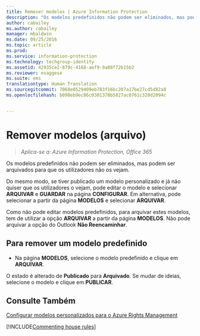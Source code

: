 ```yaml
---
title: Remover modelos | Azure Information Protection
description: "Os modelos predefinidos não podem ser eliminados, mas podem ser arquivados para que os utilizadores não os vejam."
author: cabailey
ms.author: cabailey
manager: mbaldwin
ms.date: 09/25/2016
ms.topic: article
ms.prod: 
ms.service: information-protection
ms.technology: techgroup-identity
ms.assetid: 42935ce2-879c-4168-aef9-9a88f72b15b2
ms.reviewer: esaggese
ms.suite: ems
translationtype: Human Translation
ms.sourcegitcommit: 7068e0529409eb783f16bc207a17be27cd5d82a8
ms.openlocfilehash: b098eb9ec86c0301378b5827ac0761c320d2094c


---
```



# <a name="remove-archive-templates"></a>Remover modelos (arquivo)

>*Aplica-se a: Azure Information Protection, Office 365*

Os modelos predefinidos não podem ser eliminados, mas podem ser arquivados para que os utilizadores não os vejam.

Do mesmo modo, se tiver publicado um modelo personalizado e já não quiser que os utilizadores o vejam, pode editar o modelo e selecionar **ARQUIVAR** e **GUARDAR** na página **CONFIGURAR**. Em alternativa, pode selecionar a partir da página **MODELOS** e selecionar **ARQUIVAR**.

Como não pode editar modelos predefinidos, para arquivar estes modelos, tem de utilizar a opção **ARQUIVAR** a partir da página **MODELOS**. Não pode arquivar a opção do Outlook **Não Reencaminhar**.

## <a name="to-remove-a-default-template"></a>Para remover um modelo predefinido

-   Na página **MODELOS**, selecione o modelo predefinido e clique em **ARQUIVAR**.

O estado é alterado de **Publicado** para **Arquivado**. Se mudar de ideias, selecione o modelo e clique em **PUBLICAR**.



## <a name="see-also"></a>Consulte Também
[Configurar modelos personalizados para o Azure Rights Management](configure-custom-templates.md)

[!INCLUDE[Commenting house rules](../includes/houserules.md)]


<!--HONumber=Jan17_HO4-->



